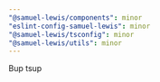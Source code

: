 ```yaml
---
"@samuel-lewis/components": minor
"eslint-config-samuel-lewis": minor
"@samuel-lewis/tsconfig": minor
"@samuel-lewis/utils": minor
---
```


Bup tsup
